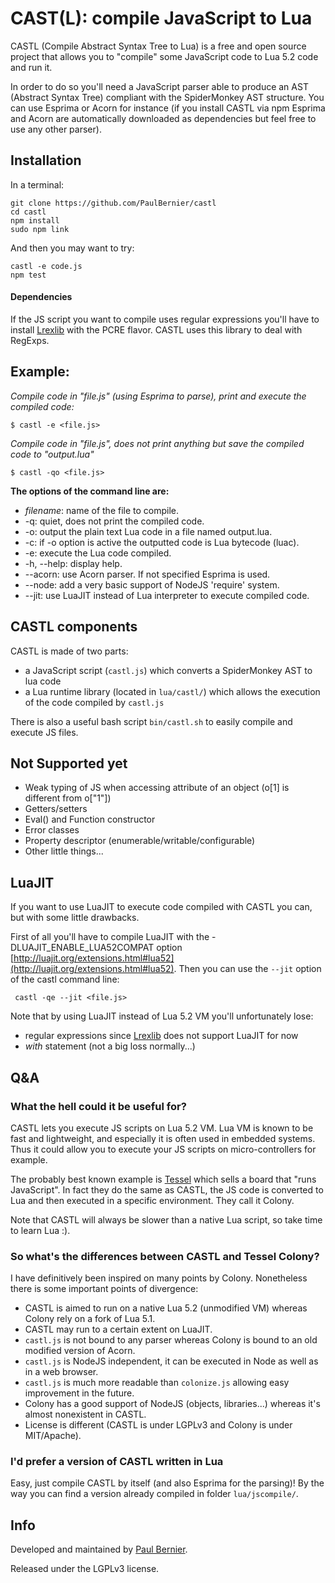 CAST(L): compile JavaScript to Lua
==========
CASTL (Compile Abstract Syntax Tree to Lua) is a free and open source project that allows you to "compile" some JavaScript code to Lua 5.2 code and run it.

In order to do so you'll need a JavaScript parser able to produce an AST (Abstract Syntax Tree) compliant with the SpiderMonkey AST structure. You can use Esprima or Acorn for instance (if you install CASTL via npm Esprima and Acorn are automatically downloaded as dependencies but feel free to use any other parser).

## Installation

In a terminal:

    git clone https://github.com/PaulBernier/castl
    cd castl
    npm install
    sudo npm link
    
And then you may want to try:

    castl -e code.js
    npm test

#### Dependencies

If the JS script you want to compile uses regular expressions you'll have to install [Lrexlib](http://rrthomas.github.io/lrexlib/) with the PCRE flavor. CASTL uses this library to deal with RegExps.

## Example:

*Compile code in "file.js" (using Esprima to parse), print and execute the compiled code:*

    $ castl -e <file.js>
    
*Compile code in "file.js", does not print anything but save the compiled code to "output.lua"*

    $ castl -qo <file.js>

**The options of the command line are:**

* *filename*: name of the file to compile.
* -q: quiet, does not print the compiled code.
* -o: output the plain text Lua code in a file named output.lua.
* -c: if -o option is active the outputted code is Lua bytecode (luac).
* -e: execute the Lua code compiled.
* -h, --help: display help.
* --acorn: use Acorn parser. If not specified Esprima is used.
* --node: add a very basic support of NodeJS 'require' system.
* --jit: use LuaJIT instead of Lua interpreter to execute compiled code.

## CASTL components

CASTL is made of two parts:

* a JavaScript script (`castl.js`) which converts a SpiderMonkey AST to lua code
* a Lua runtime library (located in `lua/castl/`) which allows the execution of the code compiled by `castl.js`

There is also a useful bash script `bin/castl.sh` to easily compile and execute JS files.

## Not Supported yet

* Weak typing of JS when accessing attribute of an object (o[1] is different from o["1"])
* Getters/setters
* Eval() and Function constructor
* Error classes
* Property descriptor (enumerable/writable/configurable)
* Other little things...

## LuaJIT

If you want to use LuaJIT to execute code compiled with CASTL you can, but with some little drawbacks. 

First of all you'll have to compile LuaJIT with the -DLUAJIT\_ENABLE\_LUA52COMPAT option [http://luajit.org/extensions.html#lua52](http://luajit.org/extensions.html#lua52). Then you can use the `--jit` option of the castl command line:

     castl -qe --jit <file.js>

Note that by using LuaJIT instead of Lua 5.2 VM you'll unfortunately lose:

* regular expressions since [Lrexlib](http://rrthomas.github.io/lrexlib/) does not support LuaJIT for now
* _with_ statement (not a big loss normally...)

## Q&A

### What the hell could it be useful for?

CASTL lets you execute JS scripts on Lua 5.2 VM. Lua VM is known to be fast and lightweight, and especially it is often used in embedded systems. Thus it could allow you to execute your JS scripts on micro-controllers for example.

The probably best known example is [Tessel](https://tessel.io/) which sells a board that "runs JavaScript". In fact they do the same as CASTL, the JS code is converted to Lua and then executed in a specific environment. They call it Colony.

Note that CASTL will always be slower than a native Lua script, so take time to learn Lua :).

### So what's the differences between CASTL and Tessel Colony?

I have definitively been inspired on many points by Colony. Nonetheless there is some important points of divergence: 

* CASTL is aimed to run on a native Lua 5.2 (unmodified VM) whereas Colony rely on a fork of Lua 5.1.
* CASTL may run to a certain extent on LuaJIT.
* `castl.js` is not bound to any parser whereas Colony is bound to an old modified version of Acorn.
* `castl.js` is NodeJS independent, it can be executed in Node as well as in a web browser.
* `castl.js` is much more readable than `colonize.js` allowing easy improvement in the future.
* Colony has a good support of NodeJS (objects, libraries...) whereas it's almost nonexistent in CASTL.
* License is different (CASTL is under LGPLv3 and Colony is under MIT/Apache).

### I'd prefer a version of CASTL written in Lua

Easy, just compile CASTL by itself (and also Esprima for the parsing)! By the way you can find a version already compiled in folder `lua/jscompile/`.

## Info

Developed and maintained by [Paul Bernier](http://www.paulbernier.fr).

Released under the LGPLv3 license.

